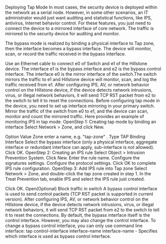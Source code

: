 Deploying Tap Mode
In most cases, the security device is deployed within the network as a serial node. However, in some other scenarios, an IT administrator would just want auditing and statistical functions, like IPS, antivirus, Internet behavior control. For these features, you just need to connect the device to a mirrored interface of core network. The traffic is mirrored to the security device for auditing and monitor.

The bypass mode is realized by binding a physical interface to Tap zone, then the interface becomes a bypass interface. The device will monitor, scan, or record the traffic received in the bypass interface.

Use an Ethernet cable to connect e0 of Switch and e1 of the Hillstone device. The interface e1 is the bypass interface and e2 is the bypass control interface. The interface e0 is the mirror interface of the switch.The switch mirrors the traffic to e1 and Hillstone device will monitor, scan, and log the traffic received from e1. After configuring IPS, AV, or network behavior control on the Hillstone device, if the device detects network intrusions, virus, or illegal network behaviors, it will send TCP RST packet from e2 to the switch to tell it to reset the connections.
Before configuring tap mode in the device, you need to set up interface mirroring in your primary switch. Mirror the traffic of the switch from e0 to e1, and the device can scan, monitor and count the mirrored traffic.
Here provides an example of monitoring IPS in tap mode.
OpenStep 1: Creating tap mode by binding an interface
Select Network > Zone, and click New. 

Option	Value
Zone	enter a name, e.g. "tap-zone" .
Type	TAP
Binding Interface	Select the bypass interface (only a physical interface, aggregate interface or redundant interface can apply, sub-interface is not allowed).
Click OK.
OpenStep 2: Creating an IPS rule
Select Object > Intrusion Prevention System.
Click New.
Enter the rule name.
Configure the signatures settings.
Configure the protocol settings.
Click OK to complete IPS rule configuration.
OpenStep 3: Add IPS rule into Tap zone
Select Network > Zone, and double-click the tap zone created in step 1.
In the Treat Prevention tab, enable IPS and select the IPS rule just created.

Click OK.
Open(Optional) Block traffic in switch
A bypass control interface is used to send control packets (TCP RST packet is supported in current version). After configuring IPS, AV, or network behavior control on the Hillstone device, if the device detects network intrusions, virus, or illegal network behaviors, it will send TCP RST packet from e2 to the switch to tell it to reset the connections.
By default, the bypass interface itself is the control interface. However, you may also change the control interface.
To change a bypass control interface, you can only use command line interface:
tap control-interface interface-name
interface-name - Specifies which interface is used as bypass control interface.
 
 